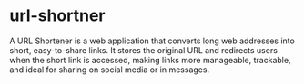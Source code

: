 # url-shortner
  A URL Shortener is a web application that converts long web addresses into short, easy-to-share links. It stores the original URL and redirects users when the short link is accessed, making links more manageable, trackable, and ideal for sharing on social media or in messages.
